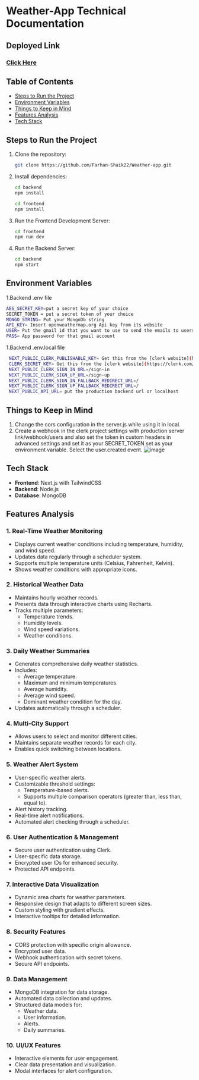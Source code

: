 # Weather-App Technical Documentation

## Deployed Link

### [Click Here](https://weather-app-clerk.vercel.app/)

## Table of Contents

- [Steps to Run the Project](#steps-to-run-the-project)
- [Environment Variables](#environment-variables)
- [Things to Keep in Mind](#things-to-keep-in-mind)
- [Features Analysis](#features-analysis)
- [Tech Stack](#tech-stack)

## Steps to Run the Project

1. Clone the repository:

   ```bash
   git clone https://github.com/Farhan-Shaik22/Weather-app.git
   ```

2. Install dependencies:

   ```bash
   cd backend
   npm install
   ```
    ```bash
   cd frontend
   npm install
   ```

3. Run the Frontend Development Server:

   ```bash
   cd frontend
   npm run dev
   ```
4. Run the Backend Server:

   ```bash
   cd backend
   npm start
   ```

## Environment Variables

1.Backend .env file
   ```bash
  AES_SECRET_KEY=put a secret key of your choice
  SECRET_TOKEN = put a secret token of your choice
  MONGO_STRING= Put your MongoDb string
  API_KEY= Insert openweathermap.org Api key from its website
  USER= Put the gmail id that you want to use to send the emails to users for alerts
  PASS= App password for that gmail account
   ```
1.Backend .env.local file
   ```bash
    NEXT_PUBLIC_CLERK_PUBLISHABLE_KEY= Get this from the [clerk website](https://clerk.com/) after configuring a project for next js.
    CLERK_SECRET_KEY= Get this from the [clerk website](https://clerk.com/) after configuring a project for next js.
    NEXT_PUBLIC_CLERK_SIGN_IN_URL=/sign-in
    NEXT_PUBLIC_CLERK_SIGN_UP_URL=/sign-up
    NEXT_PUBLIC_CLERK_SIGN_IN_FALLBACK_REDIRECT_URL=/
    NEXT_PUBLIC_CLERK_SIGN_UP_FALLBACK_REDIRECT_URL=/
    NEXT_PUBLIC_API_URL= put the production backend url or localhost
   ```

## Things to Keep in Mind
1. Change the cors configuration in the server.js while using it in local.
2. Create a webhook in the clerk project settings with production server link/webhook/users and also set the token in custom headers 
 in advanced settings and set it as your SECRET_TOKEN set as your environment variable. Select the user.created event.
 ![image](https://github.com/user-attachments/assets/1159c4fd-df28-4ebb-ad0f-ea8214b9a2d0)

## Tech Stack
- **Frontend**: Next.js with TailwindCSS
- **Backend**: Node.js
- **Database**: MongoDB

## Features Analysis

### 1. Real-Time Weather Monitoring
- Displays current weather conditions including temperature, humidity, and wind speed.
- Updates data regularly through a scheduler system.
- Supports multiple temperature units (Celsius, Fahrenheit, Kelvin).
- Shows weather conditions with appropriate icons.

### 2. Historical Weather Data
- Maintains hourly weather records.
- Presents data through interactive charts using Recharts.
- Tracks multiple parameters:
  - Temperature trends.
  - Humidity levels.
  - Wind speed variations.
  - Weather conditions.

### 3. Daily Weather Summaries
- Generates comprehensive daily weather statistics.
- Includes:
  - Average temperature.
  - Maximum and minimum temperatures.
  - Average humidity.
  - Average wind speed.
  - Dominant weather condition for the day.
- Updates automatically through a scheduler.

### 4. Multi-City Support
- Allows users to select and monitor different cities.
- Maintains separate weather records for each city.
- Enables quick switching between locations.

### 5. Weather Alert System
- User-specific weather alerts.
- Customizable threshold settings:
  - Temperature-based alerts.
  - Supports multiple comparison operators (greater than, less than, equal to).
- Alert history tracking.
- Real-time alert notifications.
- Automated alert checking through a scheduler.

### 6. User Authentication & Management
- Secure user authentication using Clerk.
- User-specific data storage.
- Encrypted user IDs for enhanced security.
- Protected API endpoints.

### 7. Interactive Data Visualization
- Dynamic area charts for weather parameters.
- Responsive design that adapts to different screen sizes.
- Custom styling with gradient effects.
- Interactive tooltips for detailed information.

### 8. Security Features
- CORS protection with specific origin allowance.
- Encrypted user data.
- Webhook authentication with secret tokens.
- Secure API endpoints.

### 9. Data Management
- MongoDB integration for data storage.
- Automated data collection and updates.
- Structured data models for:
  - Weather data.
  - User information.
  - Alerts.
  - Daily summaries.

### 10. UI/UX Features
- Interactive elements for user engagement.
- Clear data presentation and visualization.
- Modal interfaces for alert configuration.
